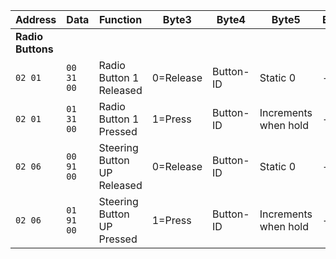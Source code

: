 

| Address | Data | Function | Byte3 | Byte4 | Byte5 | Byte6 | Byte7 | Byte8 |
| ------- | ---- | -------- | ----- | ----- | ----- | ----- | ----- | ----- |
| **Radio Buttons** |
| `02 01` | `00 31 00` | Radio Button 1 Released | 0=Release | Button-ID | Static 0 | - | - | - |
| `02 01` | `01 31 00` | Radio Button 1 Pressed | 1=Press | Button-ID | Increments when hold | - | - | - |
| `02 06` | `00 91 00` | Steering Button UP Released | 0=Release | Button-ID | Static 0 | - | - | - |
| `02 06` | `01 91 00` | Steering Button UP Pressed | 1=Press | Button-ID | Increments when hold | - | - | - |
